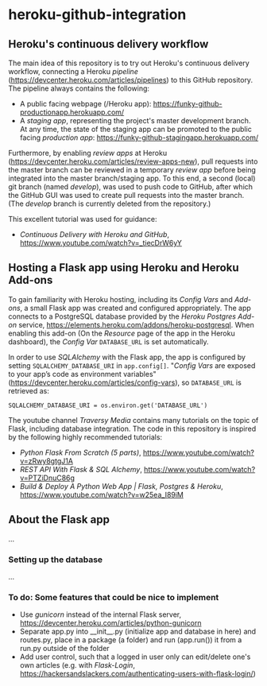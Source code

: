 # heroku-github-integration

## Heroku's continuous delivery workflow

The main idea of this repository is to try out Heroku's continuous delivery workflow, connecting a Heroku *pipeline* (https://devcenter.heroku.com/articles/pipelines) to this GitHub repository. The pipeline always contains the following:

- A public facing webpage (/Heroku app): https://funky-github-productionapp.herokuapp.com/
- A *staging app*, representing the project's master development branch. At any time, the state of the staging app can be promoted to the public facing *production app*: https://funky-github-stagingapp.herokuapp.com/

Furthermore, by enabling *review apps* at Heroku (https://devcenter.heroku.com/articles/review-apps-new), pull requests into the master branch can be reviewed in a temporary *review app* before being integrated into the master branch/staging app. To this end, a second (local) git branch (named *develop*), was used to push code to GitHub, after which the GitHub GUI was used to create pull requests into the master branch. (The *develop* branch is currently deleted from the repository.)

This excellent tutorial was used for guidance: 
- *Continuous Delivery with Heroku and GitHub*, https://www.youtube.com/watch?v=_tiecDrW6yY


## Hosting a Flask app using Heroku and Heroku Add-ons

To gain familiarity with Heroku hosting, including its *Config Vars* and *Add-ons*, a small Flask app was created and configured appropriately. The app connects to a PostgreSQL database provided by the *Heroku Postgres Add-on* service, https://elements.heroku.com/addons/heroku-postgresql. When enabling this add-on (On the *Resource* page of the app in the Heroku dashboard), the *Config Var* `DATABASE_URL` is set automatically.

In order to use *SQLAlchemy* with the Flask app, the app is configured by setting `SQLALCHEMY_DATABASE_URI` in `app.config[]`. "*Config Vars* are exposed to your app’s code as environment variables" (https://devcenter.heroku.com/articles/config-vars), so `DATABASE_URL` is retrieved as:

```SQLALCHEMY_DATABASE_URI = os.environ.get('DATABASE_URL')```


The youtube channel *Traversy Media* contains many tutorials on the topic of Flask, including database integration. The code in this repository is inspired by the following highly recommended tutorials:
- *Python Flask From Scratch (5 parts)*, https://www.youtube.com/watch?v=zRwy8gtgJ1A
- *REST API With Flask & SQL Alchemy*, https://www.youtube.com/watch?v=PTZiDnuC86g
- *Build & Deploy A Python Web App | Flask, Postgres & Heroku*, https://www.youtube.com/watch?v=w25ea_I89iM


## About the Flask app

...

### Setting up the database

...

### To do: Some features that could be nice to implement

- Use *gunicorn* instead of the internal Flask server, https://devcenter.heroku.com/articles/python-gunicorn
- Separate app.py into \_\_init__.py (initialize app and database in here) and routes.py, place in a package (a folder) and run (app.run()) it from a run.py outside of the folder
- Add user control, such that a logged in user only can edit/delete one's own articles (e.g. with *Flask-Login*, https://hackersandslackers.com/authenticating-users-with-flask-login/)


